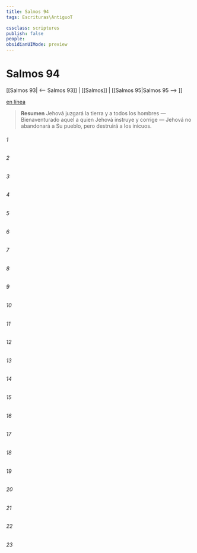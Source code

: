 ```yaml
---
title: Salmos 94
tags: Escrituras\AntiguoT

cssclass: scriptures
publish: false
people:
obsidianUIMode: preview
---
```


# Salmos 94
[[Salmos 93| <-- Salmos 93]] | [[Salmos]] | [[Salmos 95|Salmos 95 --> ]]

[en línea](https://churchofjesuschrist.org/study/scriptures/ot/ps/94?lang=spa)

> __Resumen__
Jehová juzgará la tierra y a todos los hombres — Bienaventurado aquel a quien Jehová instruye y corrige — Jehová no abandonará a Su pueblo, pero destruirá a los inicuos.

###### 1 


###### 2 


###### 3 


###### 4 


###### 5 


###### 6 


###### 7 


###### 8 


###### 9 


###### 10 


###### 11 


###### 12 


###### 13 


###### 14 


###### 15 


###### 16 


###### 17 


###### 18 


###### 19 


###### 20 


###### 21 


###### 22 


###### 23 


